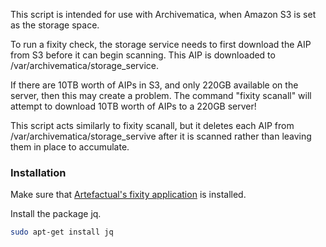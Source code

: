 This script is intended for use with Archivematica, when Amazon S3 is set as the storage space.

To run a fixity check, the storage service needs to first download the AIP from S3 before it can begin scanning. This AIP is downloaded to /var/archivematica/storage_service.

If there are 10TB worth of AIPs in S3, and only 220GB available on the server, then this may create a problem. The command "fixity scanall" will attempt to download 10TB worth of AIPs to a 220GB server!

This script acts similarly to fixity scanall, but it deletes each AIP from /var/archivematica/storage_servive after it is scanned rather than leaving them in place to accumulate.

### Installation ###

Make sure that [Artefactual's fixity application](https://www.archivematica.org/en/docs/storage-service-0.13/fixity/) is installed.

Install the package jq.

```bash
sudo apt-get install jq
```
